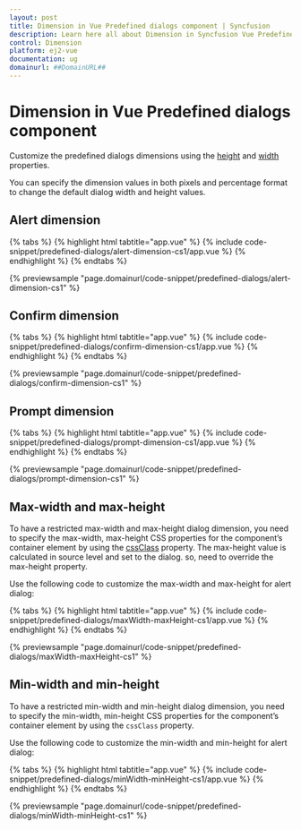 ```yaml
---
layout: post
title: Dimension in Vue Predefined dialogs component | Syncfusion
description: Learn here all about Dimension in Syncfusion Vue Predefined dialogs component of Syncfusion Essential JS 2 and more.
control: Dimension 
platform: ej2-vue
documentation: ug
domainurl: ##DomainURL##
---
```


# Dimension in Vue Predefined dialogs component

Customize the predefined dialogs dimensions using the [height](https://ej2.syncfusion.com/documentation/api/dialog/#height) and [width](https://ej2.syncfusion.com/documentation/api/dialog/#width) properties.

You can specify the dimension values in both pixels and percentage format to change the default dialog width and height values.

## Alert dimension

{% tabs %}
{% highlight html tabtitle="app.vue" %}
{% include code-snippet/predefined-dialogs/alert-dimension-cs1/app.vue %}
{% endhighlight %}
{% endtabs %}
        
{% previewsample "page.domainurl/code-snippet/predefined-dialogs/alert-dimension-cs1" %}

## Confirm dimension

{% tabs %}
{% highlight html tabtitle="app.vue" %}
{% include code-snippet/predefined-dialogs/confirm-dimension-cs1/app.vue %}
{% endhighlight %}
{% endtabs %}
        
{% previewsample "page.domainurl/code-snippet/predefined-dialogs/confirm-dimension-cs1" %}

## Prompt dimension

{% tabs %}
{% highlight html tabtitle="app.vue" %}
{% include code-snippet/predefined-dialogs/prompt-dimension-cs1/app.vue %}
{% endhighlight %}
{% endtabs %}
        
{% previewsample "page.domainurl/code-snippet/predefined-dialogs/prompt-dimension-cs1" %}

## Max-width and max-height

To have a restricted max-width and max-height dialog dimension, you need to specify the max-width, max-height CSS properties for the component’s container element by using the [cssClass](https://ej2.syncfusion.com/documentation/api/dialog/#cssclass) property. The max-height value is calculated in source level and set to the dialog. so, need to override the max-height property.

Use the following code to customize the max-width and max-height for alert dialog:

{% tabs %}
{% highlight html tabtitle="app.vue" %}
{% include code-snippet/predefined-dialogs/maxWidth-maxHeight-cs1/app.vue %}
{% endhighlight %}
{% endtabs %}
        
{% previewsample "page.domainurl/code-snippet/predefined-dialogs/maxWidth-maxHeight-cs1" %}

## Min-width and min-height

To have a restricted min-width and min-height dialog dimension, you need to specify the min-width, min-height CSS properties for the component’s container element by using the `cssClass` property.

Use the following code to customize the min-width and min-height for alert dialog:

{% tabs %}
{% highlight html tabtitle="app.vue" %}
{% include code-snippet/predefined-dialogs/minWidth-minHeight-cs1/app.vue %}
{% endhighlight %}
{% endtabs %}
        
{% previewsample "page.domainurl/code-snippet/predefined-dialogs/minWidth-minHeight-cs1" %}
